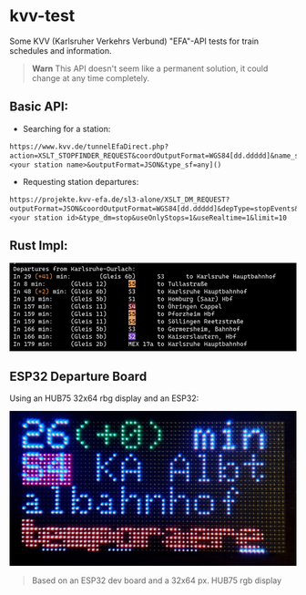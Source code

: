 # kvv-test

Some KVV (Karlsruher Verkehrs Verbund) "EFA"-API tests for train schedules and information.

> **Warn**
> This API doesn't seem like a permanent solution, it could change at any time completely.

## Basic API:

- Searching for a station:

```
https://www.kvv.de/tunnelEfaDirect.php?action=XSLT_STOPFINDER_REQUEST&coordOutputFormat=WGS84[dd.ddddd]&name_sf=<your station name>&outputFormat=JSON&type_sf=any]()
```

- Requesting station departures:

```
https://projekte.kvv-efa.de/sl3-alone/XSLT_DM_REQUEST?outputFormat=JSON&coordOutputFormat=WGS84[dd.ddddd]&depType=stopEvents&locationServerActive=1&mode=direct&name_dm=<your station id>&type_dm=stop&useOnlyStops=1&useRealtime=1&limit=10
```

## Rust Impl:

![](./assets/departures.png)

## ESP32 Departure Board

Using an HUB75 32x64 rbg display and an ESP32:

![](./assets/departure-board.jpg)

> Based on an ESP32 dev board and a 32x64 px. HUB75 rgb display

